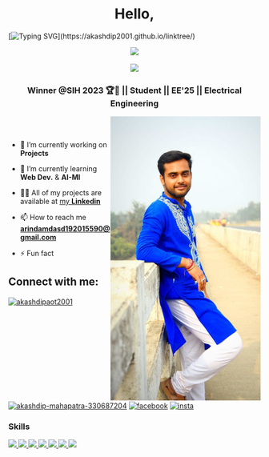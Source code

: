 <h1 align="center">Hello,</h1>


[![Typing SVG](https://readme-typing-svg.herokuapp.com?size=24&width=600&lines=Welcome+To+my+GitHub+Profile!)](https://akashdip2001.github.io/linktree/)

<!-- ![Banner Image](https://user-images.githubusercontent.com/81384987/236854925-8284fc07-b28b-41eb-a00d-3b9a1b75cf43.png) -->

<div align = 'center'>
 <img src = "https://capsule-render.vercel.app/api?type=transparent&fontColor=e3b778&fontStyle=samakaran&text=Arindam%20Das&height=150&fontSize=80&desc=Debagram,%20IN&descAlignY=75&descAlign=82.4"/></div>
 
 <p align="center">
  <img src="https://readme-typing-svg.herokuapp.com?color=39ff14&center=true&lines=Coding,+Trekking,+Playing;Electrical+Engineer&center=true&width=380&height=45"/>
</p> 
<h3 align="center">Winner @SIH 2023 🏆🥇 || Student || EE'25 || Electrical Engineering</h3>


<img align="right" alt="Arindam Das" width="300" src="img/arindam00.jpg"> 
<br>&nbsp;
 
<br>

- 🔭 I’m currently working on **Projects**

- 🌱 I’m currently learning **Web Dev.** & **AI-Ml**

- 👨‍💻 All of my projects are available at [my **Linkedin**](https://www.linkedin.com/in/arindam-das-406a36200)

<!-- - 💬 **expert in Kali-linux, Love Drawings , extra knowledge - SolidWorks,AutoCAD,FreeCAD,GIMP,Shotcut video editor** -->

- 📫 How to reach me **arindamdasd192015590@gmail.com**

<!-- - 📄 resume `B.Tech 1st Year` [click](https://akashdip2001.github.io/CV-1/)-->

- ⚡ Fun fact 

<h2 align="left">Connect with me:</h2>
<p align="left">

<a href=" https://x.com/Arindam70263491" target="blank"><img align="center" src="https://user-images.githubusercontent.com/81384987/209952725-11bc27a9-cac1-4439-b129-62f51fe3fa72.png" alt="akashdipaot2001" height="40" width="40" /></a>
<a href="https://www.linkedin.com/in/arindam-das-406a36200" target="blank"><img align="center" src="https://user-images.githubusercontent.com/81384987/209952833-314ab313-7120-4755-b65c-b573098387b3.png" alt="akashdip-mahapatra-330687204" height="40" width="40" /></a>
<a href="https://www.facebook.com/profile.php?id=100028182382567" target="blank"><img align="center" src="https://user-images.githubusercontent.com/81384987/209952901-f366a196-d5bb-4c39-901e-7fc276088b92.png" alt="facebook" height="40" width="40" /></a>
<a href="https://www.instagram.com/iamarindam4208" target="blank"><img align="center" src="https://user-images.githubusercontent.com/81384987/209952945-2d0baca9-a03a-4a23-b7ea-b8bea3e7bc7f.png" alt="insta" height="40" width="40" /></a>
</p>

<h3> Skills</h3>

<a target="blank" href= https://www.geeksforgeeks.org/java/> <img width ='40px' src ='https://img.icons8.com/color/144/000000/java-coffee-cup-logo--v1.png'> </a>
<a href= https://www.geeksforgeeks.org/java/> <img width ='40px' src ='https://img.icons8.com/color/144/000000/python--v1.png'> </a>
<a href= https://www.geeksforgeeks.org/c-plus-plus/> <img width ='40px' src ='https://img.icons8.com/color/144/000000/c-plus-plus-logo.png'> </a>
<a href= https://www.w3schools.com/html/> <img width ='40px' src ='https://img.icons8.com/color/144/000000/html-5--v1.png'> </a>
<a href= https://www.w3schools.com/css/> <img width ='40px' src ='https://img.icons8.com/color/144/000000/css3.png'> </a>
<a href= https://www.w3schools.com/css/><img width ='40px' src ='https://img.icons8.com/color/144/000000/javascript--v1.png'> </a>
<a href= https://www.geeksforgeeks.org/java/> <img width ='40px' src ='https://img.icons8.com/ios-filled/150/000000/jquery.png'> </a>



